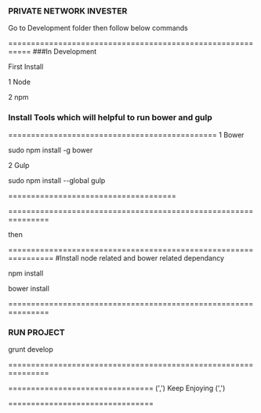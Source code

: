 ### PRIVATE NETWORK INVESTER

Go to Development folder then follow below commands

===========================================================
###In Development 

First Install

1 Node 

2 npm 

### Install Tools which will helpful to run bower and gulp
==============================================
1 Bower

sudo npm install -g bower


2 Gulp

sudo npm install --global gulp

=====================================


===============================================================

then

================================================================
#Install node related and bower related dependancy

npm install

bower install

===============================================================
### RUN PROJECT

grunt develop

===============================================================


================================
(',')   Keep Enjoying (',')

================================






